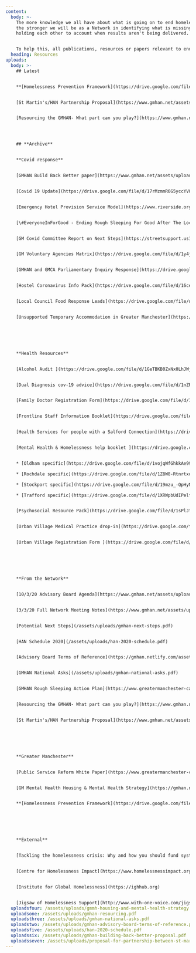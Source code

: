 ```yaml
---
content:
  body: >-
    The more knowledge we all have about what is going on to end homelessness,
    the stronger we will be as a Network in identifying what is missing and
    holding each other to account when results aren't being delivered. 


    To help this, all publications, resources or papers relevant to ending homelessness in Greater Manchester will be published here. If you think anything is missing, contact us at [info@gmhan.net](mailto:info@gmhan.net).
  heading: Resources
uploads:
  body: >-
    ## Latest


    **[Homelessness Prevention Framework](https://drive.google.com/file/d/11Sas4ovARPY9LnE_KcwN_hsfbtzEfIhA/view?usp=sharing) -** this is the approach that will inform the Homelessness Prevention framework for all of Greater Manchester. The HAN will be looking at further exploration of what the framework means and what should be in the strategy in upcoming months. 


    [St Martin's/HAN Partnership Proposal](https://www.gmhan.net/assets/uploads/proposal-for-partnership-between-st-martin-s-and-gmhan.pdf) - initial proposal for how the GMHAN might become part of the national St Martin's Frontline Network. See more [here](https://www.gmhan.net/news-and-events/st-martins-proposal/).


    [Resourcing the GMHAN- What part can you play?](https://www.gmhan.net/assets/uploads/gmhan-resourcing.pdf) - if you think you can help with funding or resource please contact [gmhan@streetsupport.net](mailto:gmhan@streetsupport.net). 




    ## **Archive**


    **Covid response**


    [GMHAN Build Back Better paper](https://www.gmhan.net/assets/uploads/gmhan-building-back-better-proposal.pdf)


    [Covid 19 Update](https://drive.google.com/file/d/17rMzmmR6G5yccYV0tlPrydlwSrhjAPwj/view?usp=sharing) (Manchester City Council)


    [Emergency Hotel Provision Service Model](https://www.riverside.org.uk/wp-content/uploads/2020/04/Emergency-hotel-provision-service-model-FINAL.pdf) and [Interim Evaluation](https://www.riverside.org.uk/manchester-emergency-accommodation-evaluation/) (Riverside)


    [\#EveryoneInForGood - Ending Rough Sleeping For Good After The Lockdown](https://www.homeless.org.uk/connect/blogs/2020/may/18/everyoneinforgood-%E2%80%93-ending-rough-sleeping-for-good-after-lockdown) (Homeless Link)


    [GM Covid Committee Report on Next Steps](https://streetsupport.us12.list-manage.com/track/click?u=da9a1d4bb2b1a69a981456972&id=d2362eeb41&e=80e23c30ae) (GMCA)


    [GM Voluntary Agencies Matrix](https://drive.google.com/file/d/1y4jHihWsXCF2Zup25z03uupYAKX3KlR_/view?usp=sharing) 


    [GMHAN and GMCA Parliamentary Inquiry Response](https://drive.google.com/file/d/1esrVGfipEFYOg9UuCyKqKV4WbY8Jh-7I/view?usp=sharing)


    [Hostel Coronavirus Info Pack](https://drive.google.com/file/d/16celNlOsddl-7HmzuSER4qbu8t2HV6z3/view?usp=sharing) (NHS)


    [Local Council Food Response Leads](https://drive.google.com/file/d/11RM_B7NEMuzU5BCHP2vgKW09q3f0JBNi/view?usp=sharing)


    [Unsupported Temporary Accommodation in Greater Manchester](https://drive.google.com/file/d/1xoVmsPLDHbiiJt-qhkkn-JNDvU-Iaqre/view?usp=sharing) (JustLife)






    **Health Resources**


    [Alcohol Audit ](https://drive.google.com/file/d/1GeTBKB0ZxNx0LhJWj1MgV_MwxYOiU_fg/view?usp=sharing)(Salford PCT)


    [Dual Diagnosis cov-19 advice](https://drive.google.com/file/d/1nZP6F7Km5rwMm8d5NreyNYfiqM_DOg39/view?usp=sharing)


    [Family Doctor Registration Form](https://drive.google.com/file/d/1ocGoNwxspQ0hWRFNPUSIv8Ogkq3VMVh4/view?usp=sharing) (NHS)


    [Frontline Staff Information Booklet](https://drive.google.com/file/d/1dWUAMiU9MAjC-nXOzuAvA-KJbIxUBcet/view?usp=sharing) (NHS)


    [Health Services for people with a Salford Connection](https://drive.google.com/file/d/1-X_sw69xlI1Sxl72q80wfVFRZe1UORPI/view?usp=sharing) (Salford PCT)


    [Mental Health & Homelessness help booklet ](https://drive.google.com/file/d/1_72BrxpRAR9pU3kpGnGyiEHeP5KhezM-/view?usp=sharing)(GMMH)


    * [Oldham specific](https://drive.google.com/file/d/1vojqWfGhkkAe99-JoSkrL6J5DWihS2D9/view?usp=sharing)

    * [Rochdale specific](https://drive.google.com/file/d/1Z8W8-RtnrtxoC_OS8-1BEMjezWUJbw5V/view?usp=sharing)

    * [Stockport specific](https://drive.google.com/file/d/19mzu_-QpHyNAALHDDuhe9LnAVEEfa_rR/view?usp=sharing)

    * [Trafford specific](https://drive.google.com/file/d/1XRWpbUdIPelf-7LxnGS3JD9MlJ-gbQoJ/view?usp=sharing)


    [Psychosocial Resource Pack](https://drive.google.com/file/d/1sPlJf4W7EFbrYmsE5BwrIV4zq6iedjUN/view?usp=sharing) (GMMH)


    [Urban Village Medical Practice drop-in](https://drive.google.com/file/d/1mUQs_YfUbLyZZXqcjssvU0yX62WkQAlI/view?usp=sharing) (UVMP)


    [Urban Village Registration Form ](https://drive.google.com/file/d/10lJDbtg_Sq8oAQukORnfj2WM-aGhObgn/view?usp=sharing)(UVMP)






    **From the Network**


    [10/3/20 Advisory Board Agenda](https://www.gmhan.net/assets/uploads/advisory-board-agenda-10.3.20-2.pdf)


    [3/3/20 Full Network Meeting Notes](https://www.gmhan.net/assets/uploads/greater-manchester-homelessness-action-network-3.pdf)


    [Potential Next Steps](/assets/uploads/gmhan-next-steps.pdf)


    [HAN Schedule 2020](/assets/uploads/han-2020-schedule.pdf)


    [Advisory Board Terms of Reference](https://gmhan.netlify.com/assets/uploads/gmhan-advisory-board-terms-of-reference.pdf)


    [GMHAN National Asks](/assets/uploads/gmhan-national-asks.pdf)


    [GMHAN Rough Sleeping Action Plan](https://www.greatermanchester-ca.gov.uk/media/1234/homeless-action-network-strategy.pdf)


    [Resourcing the GMHAN- What part can you play?](https://www.gmhan.net/assets/uploads/gmhan-resourcing.pdf)


    [St Martin's/HAN Partnership Proposal](https://www.gmhan.net/assets/uploads/proposal-for-partnership-between-st-martin-s-and-gmhan.pdf)






    **Greater Manchester**


    [Public Service Reform White Paper](https://www.greatermanchester-ca.gov.uk/media/1676/greater-manchester-model.pdf)


    [GM Mental Health Housing & Mental Health Strategy](https://gmhan.netlify.com/assets/uploads/gmmh-housing-and-mental-health-strategy.final.pdf)


    **[Homelessness Prevention Framework](https://drive.google.com/file/d/11Sas4ovARPY9LnE_KcwN_hsfbtzEfIhA/view?usp=sharing)**






    **External**


    [Tackling the homelessness crisis: Why and how you should fund systemically (NPC)](https://www.thinknpc.org/resource-hub/tackling-the-homelessness-crisis-why-and-how-you-should-fund-systemically/)


    [Centre for Homelessness Impact](https://www.homelessnessimpact.org)


    [Institute for Global Homelessness](https://ighhub.org)


    [Jigsaw of Homelessness Support](http://www.with-one-voice.com/jigsaw-homeless-support) (With One Voice)
  uploadsfour: /assets/uploads/gmmh-housing-and-mental-health-strategy.final.pdf
  uploadsone: /assets/uploads/gmhan-resourcing.pdf
  uploadsthree: /assets/uploads/gmhan-national-asks.pdf
  uploadstwo: /assets/uploads/gmhan-advisory-board-terms-of-reference.pdf
  uploadsfive: /assets/uploads/han-2020-schedule.pdf
  uploadssix: /assets/uploads/gmhan-building-back-better-proposal.pdf
  uploadsseven: /assets/uploads/proposal-for-partnership-between-st-martin-s-and-gmhan.pdf
---
```

